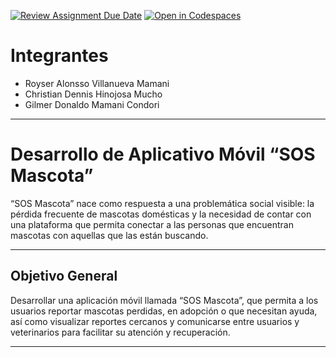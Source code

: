 [![Review Assignment Due Date](https://classroom.github.com/assets/deadline-readme-button-22041afd0340ce965d47ae6ef1cefeee28c7c493a6346c4f15d667ab976d596c.svg)](https://classroom.github.com/a/MY42XFMk)
[![Open in Codespaces](https://classroom.github.com/assets/launch-codespace-2972f46106e565e64193e422d61a12cf1da4916b45550586e14ef0a7c637dd04.svg)](https://classroom.github.com/open-in-codespaces?assignment_repo_id=20090665)
# Integrantes
- Royser Alonsso Villanueva Mamani
- Christian Dennis Hinojosa Mucho
- Gilmer Donaldo Mamani Condori

---

# Desarrollo de Aplicativo Móvil “SOS Mascota”

“SOS Mascota” nace como respuesta a una problemática social visible: la pérdida frecuente de mascotas domésticas y la necesidad de contar con una plataforma que permita conectar a las personas que encuentran mascotas con aquellas que las están buscando.

---

## Objetivo General

Desarrollar una aplicación móvil llamada “SOS Mascota”, que permita a los usuarios reportar mascotas perdidas, en adopción o que necesitan ayuda, así como visualizar reportes cercanos y comunicarse entre usuarios y veterinarios para facilitar su atención y recuperación.

---
